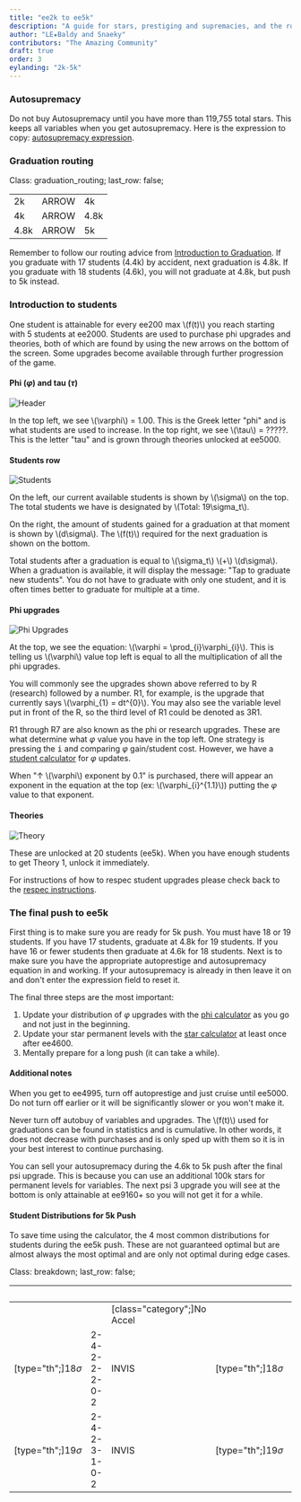 ```yaml
---
title: "ee2k to ee5k"
description: "A guide for stars, prestiging and supremacies, and the route you should take for ee2k to ee5k."
author: "LE★Baldy and Snaeky"
contributors: "The Amazing Community"
draft: true
order: 3
eylanding: "2k-5k"
---
```


### Autosupremacy

Do not buy Autosupremacy until you have more than 119,755 total stars. This keeps all
variables when you get autosupremacy. Here is the expression to copy: [autosupremacy expression](/guides/intro-to-grad/#autosupremacy-expression).

### Graduation routing

Class: graduation_routing;
last_row: false;

|      |       |      |
| ---- | ----- | ---- |
| 2k   | ARROW | 4k   |
| 4k   | ARROW | 4.8k |
| 4.8k | ARROW | 5k   |

Remember to follow our routing advice from [Introduction to Graduation](/guides/intro-to-grad/#graduation-routing). If you graduate with 17 students (4.4k) by accident, next graduation is 4.8k. If you graduate with 18 students (4.6k), you will not graduate at 4.8k, but push to 5k instead.

### Introduction to students

One student is attainable for every ee200 max \\(f(t)\\) you reach
starting with 5 students at ee2000. Students are used to purchase phi upgrades
and theories, both of which are found by using the new arrows
on the bottom of the screen. Some upgrades become available through
further progression of the game.

#### Phi ($\varphi$) and tau ($\tau$)

![Header](/images/header.jpg)

In the top left, we see \\(\varphi\\) = 1.00. This is the Greek letter
"phi" and is what students are used to increase. In the top right, we see
\\(\tau\\) = ?????. This is the letter "tau" and is grown through theories unlocked at ee5000.

#### Students row

![Students](/images/students.jpg)

On the left, our current available students is shown by \\(\sigma\\) on
the top. The total students we have is designated by
\\(Total: 19\sigma_t\\).

On the right, the amount of students gained for a graduation at that
moment is shown by \\(d\sigma\\). The \\(f(t)\\) required for the next
graduation is shown on the bottom.

Total students after a graduation is equal to  \\(\sigma_t\\) \\(+\\)
\\(d\sigma\\). When a graduation is available, it will display the message:
"Tap to graduate new students". You do not have to graduate with only
one student, and it is often times better to graduate for multiple at a time.

#### Phi upgrades

![Phi Upgrades](/images/phiupgrades.jpg)

At the top, we see the equation: \\(\varphi = \prod_{i}\varphi_{i}\\).
This is telling us \\(\varphi\\) value top left is equal to all the
multiplication of all the phi upgrades.

You will commonly see the upgrades shown above referred to by R (research) followed by a number. R1, for example, is the upgrade that currently says \\(\varphi_{1} = dt^{0}\\). You may also see the variable level put in front of the R, so the third level of R1 could be denoted as 3R1.

R1 through R7 are also known as the phi or research upgrades. These are what
determine what $\varphi$ value you have in the top left. One strategy is
pressing the <kbd>i</kbd> and comparing $\varphi$ gain/student cost. However,
we have a [student calculator](https://conicgames.github.io/exponentialidle/students.html) for $\varphi$ updates.

When "↑ \\(\varphi\\) exponent by 0.1" is purchased, there will appear
an exponent in the equation at the top (ex: \\(\varphi_{i}^{1.1}\\))
putting the $\varphi$ value to that exponent.

#### Theories

![Theory](/images/theory.jpg)

These are unlocked at 20 students (ee5k). When you have enough students to get
Theory 1, unlock it immediately.

For instructions of how to respec student upgrades please check back to
the [respec instructions](/guides/intro-to-grad/#respecing-students).

### The final push to ee5k

First thing is to make sure you are ready for 5k push. You must have 18
or 19 students. If you have 17 students, graduate at 4.8k for 19
students. If you have 16 or fewer students then graduate at 4.6k for 18
students. Next is to make sure you have the appropriate autoprestige and
autosupremacy equation in and working. If your autosupremacy is already
in then leave it on and don't enter the expression field to reset it.

The final three steps are the most important:

1. Update your distribution of $\varphi$ upgrades with the [phi calculator](https://conicgames.github.io/exponentialidle/students.html) as you go and not just in the beginning.
2. Update your star permanent levels with the [star calculator](https://conicgames.github.io/exponentialidle/stars) at least once after ee4600.
3. Mentally prepare for a long push (it can take a while).

#### Additional notes

When you get to ee4995, turn off autoprestige and just cruise until ee5000. Do not turn off earlier or it will be significantly slower or you won't make it.

Never turn off autobuy of variables and upgrades. The \\(f(t)\\) used for graduations can be found in statistics and is cumulative. In other words, it does not decrease with purchases and is only sped up with them so it is in your best interest to continue purchasing.

You can sell your autosupremacy during the 4.6k to 5k push after the final psi upgrade. This is because you can use an additional 100k stars for permanent levels for variables. The next psi 3 upgrade you will see at the bottom is only attainable at ee9160+ so you will not get it for a while.

#### Student Distributions for 5k Push

To save time using the calculator, the 4 most common distributions for students during the ee5k push. These are not guaranteed optimal but are almost always the most optimal and are only not optimal during edge cases.

Class: breakdown;
last_row: false;

|   |   |   |   | Distribution |
| - | - | - | - | ------------ |
| | | [class="category";]No Accel | | [class="category";style="border-left:$table-border-thin;";]Accel |
| [type="th";]18$\sigma$ | 2-4-2-2-2-0-2 | INVIS | [type="th";]18$\sigma$ | 3-4-2-2-2-0-1 |
| [type="th";]19$\sigma$ | 2-4-2-3-1-0-2 | INVIS | [type="th";]19$\sigma$ | 3-4-2-2-1-0-2 |
